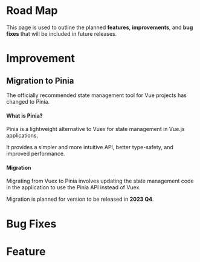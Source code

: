 # Road Map

This page is used to outline the planned **features**, **improvements**, and **bug fixes** that will be included in future releases. 

# Improvement
## Migration to Pinia
The officially recommended state management tool for Vue projects has changed to Pinia.
#### What is Pinia?
Pinia is a lightweight alternative to Vuex for state management in Vue.js applications. 

It provides a simpler and more intuitive API, better type-safety, and improved performance. 
#### Migration
Migrating from Vuex to Pinia involves updating the state management code in the application to use the Pinia API instead of Vuex.

Migration is planned for version to be released in **2023 Q4**.

# Bug Fixes

# Feature
